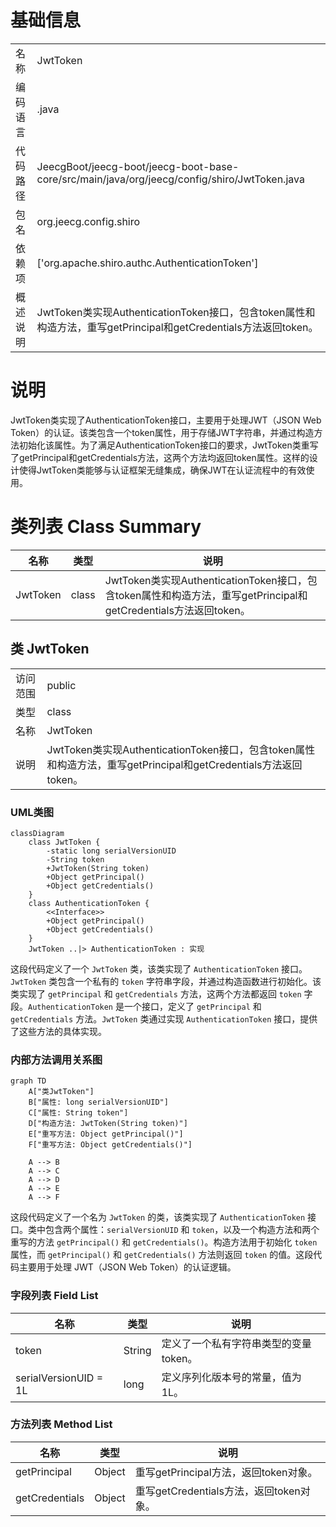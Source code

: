 # 基础信息

|      |      |
|------|------|
| 名称 | JwtToken |
| 编码语言 | .java |
| 代码路径 | JeecgBoot/jeecg-boot/jeecg-boot-base-core/src/main/java/org/jeecg/config/shiro/JwtToken.java |
| 包名 | org.jeecg.config.shiro |
| 依赖项 | ['org.apache.shiro.authc.AuthenticationToken'] |
| 概述说明 | JwtToken类实现AuthenticationToken接口，包含token属性和构造方法，重写getPrincipal和getCredentials方法返回token。 |

# 说明

JwtToken类实现了AuthenticationToken接口，主要用于处理JWT（JSON Web Token）的认证。该类包含一个token属性，用于存储JWT字符串，并通过构造方法初始化该属性。为了满足AuthenticationToken接口的要求，JwtToken类重写了getPrincipal和getCredentials方法，这两个方法均返回token属性。这样的设计使得JwtToken类能够与认证框架无缝集成，确保JWT在认证流程中的有效使用。

# 类列表 Class Summary

| 名称   | 类型  | 说明 |
|-------|------|-------------|
| JwtToken | class | JwtToken类实现AuthenticationToken接口，包含token属性和构造方法，重写getPrincipal和getCredentials方法返回token。 |



## 类 JwtToken

|      |      |
|------|------|
| 访问范围 | public |
| 类型 | class |
| 名称 | JwtToken |
| 说明 | JwtToken类实现AuthenticationToken接口，包含token属性和构造方法，重写getPrincipal和getCredentials方法返回token。 |


### UML类图

```mermaid
classDiagram
    class JwtToken {
        -static long serialVersionUID
        -String token
        +JwtToken(String token)
        +Object getPrincipal()
        +Object getCredentials()
    }
    class AuthenticationToken {
        <<Interface>>
        +Object getPrincipal()
        +Object getCredentials()
    }
    JwtToken ..|> AuthenticationToken : 实现
```

这段代码定义了一个 `JwtToken` 类，该类实现了 `AuthenticationToken` 接口。`JwtToken` 类包含一个私有的 `token` 字符串字段，并通过构造函数进行初始化。该类实现了 `getPrincipal` 和 `getCredentials` 方法，这两个方法都返回 `token` 字段。`AuthenticationToken` 是一个接口，定义了 `getPrincipal` 和 `getCredentials` 方法。`JwtToken` 类通过实现 `AuthenticationToken` 接口，提供了这些方法的具体实现。


### 内部方法调用关系图

```mermaid
graph TD
    A["类JwtToken"]
    B["属性: long serialVersionUID"]
    C["属性: String token"]
    D["构造方法: JwtToken(String token)"]
    E["重写方法: Object getPrincipal()"]
    F["重写方法: Object getCredentials()"]

    A --> B
    A --> C
    A --> D
    A --> E
    A --> F
```

这段代码定义了一个名为 `JwtToken` 的类，该类实现了 `AuthenticationToken` 接口。类中包含两个属性：`serialVersionUID` 和 `token`，以及一个构造方法和两个重写的方法 `getPrincipal()` 和 `getCredentials()`。构造方法用于初始化 `token` 属性，而 `getPrincipal()` 和 `getCredentials()` 方法则返回 `token` 的值。这段代码主要用于处理 JWT（JSON Web Token）的认证逻辑。

### 字段列表 Field List

| 名称  | 类型  | 说明 |
|-------|-------|------|
| token | String | 定义了一个私有字符串类型的变量token。 |
| serialVersionUID = 1L | long | 定义序列化版本号的常量，值为1L。 |

### 方法列表 Method List

| 名称  | 类型  | 说明 |
|-------|-------|------|
| getPrincipal | Object | 重写getPrincipal方法，返回token对象。 |
| getCredentials | Object | 重写getCredentials方法，返回token对象。 |




